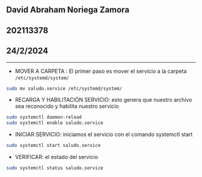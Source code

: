 ## David Abraham Noriega Zamora
## 202113378
## 24/2/2024

---

* MOVER A CARPETA :
El primer paso es mover el servicio a la carpeta `/etc/systemd/system/`

```bash
sudo mv saludo.service /etc/systemd/system/
```

* RECARGA Y HABILITACIÓN SERVICIO:
esto genera que nuestro archivo sea reconocido y habilita nuestro
servicio

```bash
sudo systemctl daemon-reload
sudo systemctl enable saludo.service
```

* INICIAR SERVICIO:
iniciamos el servicio con el comando systemctl start

```bash
sudo systemctl start saludo.service
```

- VERIFICAR:
el estado del servicio

```bash
sudo systemctl status saludo.service
```